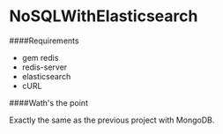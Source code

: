 # NoSQLWithElasticsearch

####Requirements

*    gem redis
*    redis-server
*    elasticsearch
*    cURL


####Wath's the point

Exactly the same as the previous project with MongoDB. 